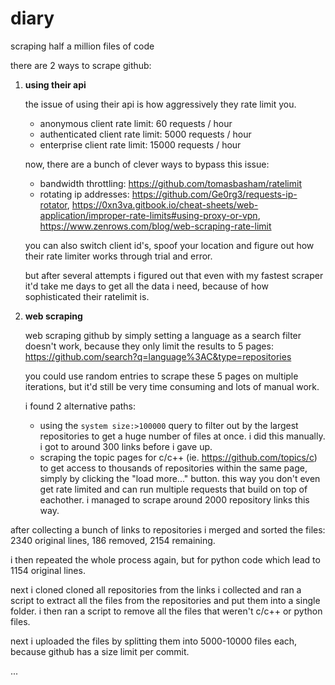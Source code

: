 # diary

scraping half a million files of code

there are 2 ways to scrape github:

1. **using their api**

   the issue of using their api is how aggressively they rate limit you.

   - anonymous client rate limit: 60 requests / hour
   - authenticated client rate limit: 5000 requests / hour
   - enterprise client rate limit: 15000 requests / hour

   now, there are a bunch of clever ways to bypass this issue:

   - bandwidth throttling: https://github.com/tomasbasham/ratelimit
   - rotating ip addresses: https://github.com/Ge0rg3/requests-ip-rotator, https://0xn3va.gitbook.io/cheat-sheets/web-application/improper-rate-limits#using-proxy-or-vpn, https://www.zenrows.com/blog/web-scraping-rate-limit

   you can also switch client id's, spoof your location and figure out how their rate limiter works through trial and error.

   but after several attempts i figured out that even with my fastest scraper it'd take me days to get all the data i need, because of how sophisticated their ratelimit is.

2. **web scraping**

   web scraping github by simply setting a language as a search filter doesn't work, because they only limit the results to 5 pages: https://github.com/search?q=language%3AC&type=repositories

   you could use random entries to scrape these 5 pages on multiple iterations, but it'd still be very time consuming and lots of manual work.

   i found 2 alternative paths:

   - using the `system size:>100000` query to filter out by the largest repositories to get a huge number of files at once. i did this manually. i got to around 300 links before i gave up.
   - scraping the topic pages for c/c++ (ie. https://github.com/topics/c) to get access to thousands of repositories within the same page, simply by clicking the "load more..." button. this way you don't even get rate limited and can run multiple requests that build on top of eachother. i managed to scrape around 2000 repository links this way.

after collecting a bunch of links to repositories i merged and sorted the files: 2340 original lines, 186 removed, 2154 remaining.

i then repeated the whole process again, but for python code which lead to 1154 original lines.

next i cloned cloned all repositories from the links i collected and ran a script to extract all the files from the repositories and put them into a single folder. i then ran a script to remove all the files that weren't c/c++ or python files.

next i uploaded the files by splitting them into 5000-10000 files each, because github has a size limit per commit.

...

